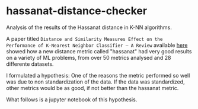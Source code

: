 # hassanat-distance-checker
Analysis of the results of the Hassanat distance in K-NN algorithms.

A paper titled `Distance and Similarity Measures Effect on the Performance of K-Nearest Neighbor Classifier – A Review` available [here](https://arxiv.org/pdf/1708.04321.pdf) showed how a new distance metric called "hassanat" had very good results on a variety of ML problems, from over 50 metrics analysed and 28 differente datasets.

I formulated a hypothesis: One of the reasons the metric performed so well was due to non standardization of the data. If the data was standardized, other metrics would be as good, if not better than the hassanat metric.

What follows is a jupyter notebook of this hypothesis.
